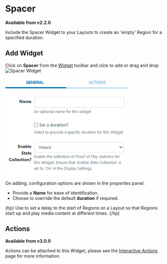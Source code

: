 <!--toc=widgets-->

# Spacer

**Available from v2.2.0**

Include the Spacer Widget to your Layouts to create an 'empty' Region for a specified duration.

## Add Widget

Click on **Spacer** from the [Widget](layouts_widgets.html)  toolbar and click to add or drag and drop ![Spacer Widget](img\media_spacer_widget.png)

![Spacer Edit Form](img/v3.1_media_spacer_edit.png)

On adding, configuration options are shown in the properties panel:

- Provide a **Name** for ease of identification.
- Choose to override the default **duration** if required.

{tip}
Use to set a delay to the start of Regions on a Layout so that Regions start up and play media content at different times.
{/tip}

## Actions 


**Available from v3.0.0**

Actions can be attached to this Widget, please see the [Interactive Actions](layouts_interactive_actions.html)  page for more information.

